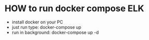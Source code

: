 # HOW to run docker compose ELK

- install docker on your PC
- just run type: docker-compose up
- run in background: docker-compose up -d